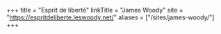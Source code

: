 +++
title = "Esprit de liberté"
linkTitle = "James Woody"
site = "https://espritdeliberte.leswoody.net/"
aliases = ["/sites/james-woody/"]
+++